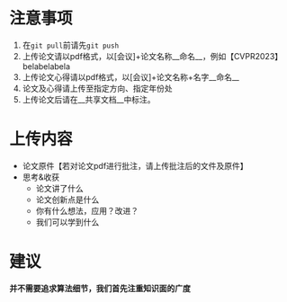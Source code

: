# 注意事项

1. 在`git pull`前请先`git push`
2. 上传论文请以pdf格式，以[会议]+论文名称__命名__，例如【CVPR2023】belabelabela
3. 上传论文心得请以pdf格式，以[会议]+论文名称+名字__命名__
4. 论文及心得请上传至指定方向、指定年份处
5. 上传论文后请在__共享文档__中标注。



# 上传内容

- 论文原件【若对论文pdf进行批注，请上传批注后的文件及原件】
- 思考&收获
  - 论文讲了什么
  - 论文创新点是什么
  - 你有什么想法，应用？改进？
  - 我们可以学到什么



# 建议

__并不需要追求算法细节，我们首先注重知识面的广度__



